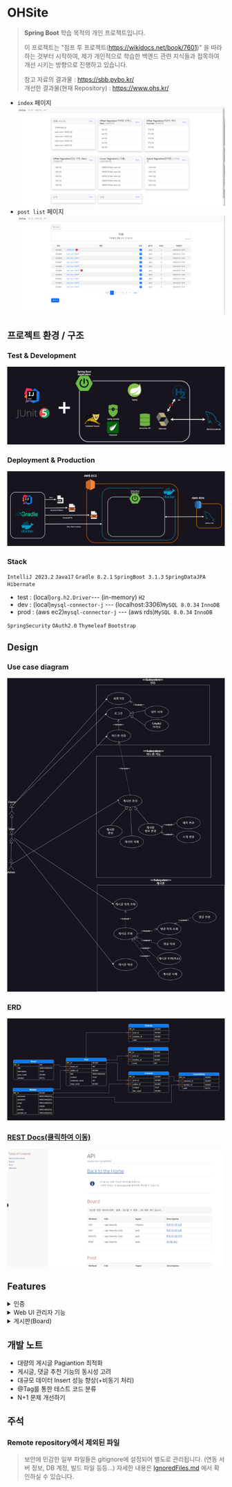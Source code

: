# OHSite

> **Spring Boot** 학습 목적의 개인 프로젝트입니다.
>
> 이 프로젝트는 "점프 투 프로젝트(https://wikidocs.net/book/7601)" 을 따라하는 것부터 시작하여, 제가 개인적으로 학습한 백엔드 관련 지식들과 접목하여 개선 시키는 방향으로 진행하고 있습니다.
>
> 참고 자료의 결과물 : https://sbb.pybo.kr/  
> 개선한 결과물(현재 Repository) : https://www.ohs.kr/
* `index` 페이지
![indexPage.png](documents%2Fimages%2FindexPage.png)
* `post list` 페이지
![postListPage.png](documents%2Fimages%2FpostListPage.png)

## 프로젝트 환경 / 구조

### Test & Development

![test_architecture.png](documents%2Fimages%2Ftest_architecture.png)

### Deployment & Production

![prod_architecture.png](documents%2Fimages%2Fprod_architecture.png)

### Stack

`IntelliJ 2023.2` `Java17` `Gradle 8.2.1` `SpringBoot 3.1.3` `SpringDataJPA` `Hibernate`

* test : (local)`org.h2.Driver`--- (in-memory) `H2`
* dev : (local)`mysql-connector-j` --- (localhost:3306)`MySQL 8.0.34` `InnoDB`
* prod : (aws ec2)`mysql-connector-j` --- (aws rds)`MySQL 8.0.34` `InnoDB`

`SpringSecurity` `OAuth2.0`
`Thymeleaf` `Bootstrap`

## Design

### Use case diagram

![UsecaseDiagram_overall.png](documents%2Fimages%2FUsecaseDiagram_overall.png)

### ERD

![ERD.png](documents%2Fimages%2FERD.png)

### [REST Docs(클릭하여 이동)](https://www.ohs.kr/docs/index.html)

![restdocs_intro.png](documents%2Fimages%2Frestdocs_intro.png)

## Features

<details>
  <summary>인증</summary>
사용자는 비밀번호를 입력하여 서버에 직접 계정을 생성하거나, 카카오 계정으로 인증할 수 있습니다.
</details>

<details>  
  <summary>Web UI 관리자 기능 </summary>

[상세 페이지](documents%2Fadmin%2Fintroduction.md)

어드민은 브라우저를 통해 인증하여 서버를 관리할 수 있습니다.

</details>

<details>
  <summary>게시판(Board)</summary>

</details>

## 개발 노트

* 대량의 게시글 Pagiantion 최적화
* 게시글, 댓글 추천 기능의 동시성 고려
* 대규모 데이터 Insert 성능 향상(+비동기 처리)
* @Tag를 통한 테스트 코드 분류
* N+1 문제 개선하기

## 주석

### Remote repository에서 제외된 파일

> 보안에 민감한 일부 파일들은 gitignore에 설정되어 별도로 관리됩니다.
> (연동 서버 정보, DB 계정, 빌드 파일 등등...)
> 자세한 내용은 [IgnoredFiles.md](documents%2FIgnoredFiles.md) 에서 확인하실 수 있습니다.
